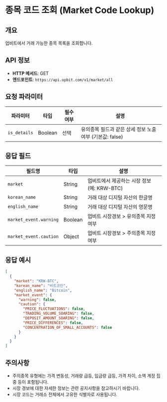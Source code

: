 # 종목 코드 조회 (Market Code Lookup)

## 개요
업비트에서 거래 가능한 종목 목록을 조회합니다.

## API 정보
- **HTTP 메서드**: GET
- **엔드포인트**: `https://api.upbit.com/v1/market/all`

## 요청 파라미터

| 파라미터 | 타입 | 필수 여부 | 설명 |
|---------|------|----------|------|
| `is_details` | Boolean | 선택 | 유의종목 필드과 같은 상세 정보 노출 여부 (기본값: false) |

## 응답 필드

| 필드명 | 타입 | 설명 |
|--------|------|------|
| `market` | String | 업비트에서 제공하는 시장 정보 (예: KRW-BTC) |
| `korean_name` | String | 거래 대상 디지털 자산의 한글명 |
| `english_name` | String | 거래 대상 디지털 자산의 영문명 |
| `market_event.warning` | Boolean | 업비트 시장경보 > 유의종목 지정 여부 |
| `market_event.caution` | Object | 업비트 시장경보 > 주의종목 지정 여부 |

## 응답 예시

```json
[
  {
    "market": "KRW-BTC",
    "korean_name": "비트코인",
    "english_name": "Bitcoin",
    "market_event": {
      "warning": false,
      "caution": {
        "PRICE_FLUCTUATIONS": false,
        "TRADING_VOLUME_SOARING": false,
        "DEPOSIT_AMOUNT_SOARING": false,
        "PRICE_DIFFERENCES": false,
        "CONCENTRATION_OF_SMALL_ACCOUNTS": false
      }
    }
  }
]
```

## 주의사항
- 주의종목 유형에는 가격 변동성, 거래량 급등, 입금량 급등, 가격 차이, 소액 계정 집중 등이 포함됩니다.
- 시장 경보에 대한 자세한 정보는 관련 공지사항을 참고하시기 바랍니다.
- 시장 코드는 거래소 전체에서 고유한 식별자로 사용됩니다.